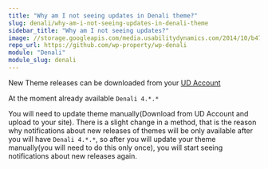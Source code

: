 ```yaml
---
title: "Why am I not seeing updates in Denali theme?"
slug: denali/why-am-i-not-seeing-updates-in-denali-theme
sidebar_title: "Why am I not seeing updates?"
image: //storage.googleapis.com/media.usabilitydynamics.com/2014/10/b47f84d8-wpproperty-theme-denali-icon-300x300.png
repo_url: https://github.com/wp-property/wp-denali
module: "Denali"
module_slug: denali
---
```


New Theme releases can be downloaded  from your [UD Account](https://www.usabilitydynamics.com/account)

At the moment already available `Denali 4.*.*`

You will need to update theme manually(Download from UD Account and upload to your site). There is a slight change in a method, that is the reason why notifications about new releases of themes will be only available after you will have `Denali 4.*.*`, so after you will update your theme manually(you will need to do this only once), you will start seeing notifications about new releases again.